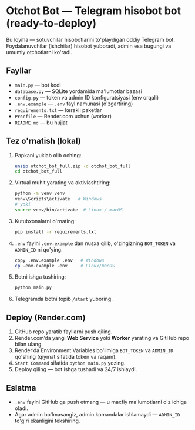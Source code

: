 # Otchot Bot — Telegram hisobot bot (ready-to-deploy)

Bu loyiha — sotuvchilar hisobotlarini to'playdigan oddiy Telegram bot. 
Foydalanuvchilar (ishchilar) hisobot yuboradi, admin esa bugungi va umumiy otchotlarni ko'radi.

## Fayllar
- `main.py` — bot kodi
- `database.py` — SQLite yordamida ma'lumotlar bazasi
- `config.py` — token va admin ID konfiguratsiyasi (env orqali)
- `.env.example` — `.env` fayl namunasi (o'zgartiring)
- `requirements.txt` — kerakli paketlar
- `Procfile` — Render.com uchun (worker)
- `README.md` — bu hujjat

## Tez o'rnatish (lokal)
1. Papkani yuklab olib oching:
   ```bash
   unzip otchot_bot_full.zip -d otchot_bot_full
   cd otchot_bot_full
   ```
2. Virtual muhit yarating va aktivlashtiring:
   ```bash
   python -m venv venv
   venv\Scripts\activate   # Windows
   # yoki
   source venv/bin/activate  # Linux / macOS
   ```
3. Kutubxonalarni o'rnating:
   ```bash
   pip install -r requirements.txt
   ```
4. `.env` faylni `.env.example` dan nusxa qilib, o'zingizning `BOT_TOKEN` va `ADMIN_ID` ni qo'ying.
   ```bash
   copy .env.example .env   # Windows
   cp .env.example .env     # Linux/macOS
   ```
5. Botni ishga tushiring:
   ```bash
   python main.py
   ```
6. Telegramda botni topib `/start` yuboring.

## Deploy (Render.com)
1. GitHub repo yaratib fayllarni push qiling.
2. Render.com’da yangi **Web Service** yoki **Worker** yarating va GitHub repo bilan ulang.
3. Render’da Environment Variables bo'limiga `BOT_TOKEN` va `ADMIN_ID` qo'shing (qiymat sifatida token va raqam).
4. `Start Command` sifatida `python main.py` yozing.
5. Deploy qiling — bot ishga tushadi va 24/7 ishlaydi.

## Eslatma
- `.env` faylni GitHub ga push etmang — u maxfiy ma'lumotlarni o'z ichiga oladi.
- Agar admin bo'lmasangiz, admin komandalar ishlamaydi — `ADMIN_ID` to'g'ri ekanligini tekshiring.
